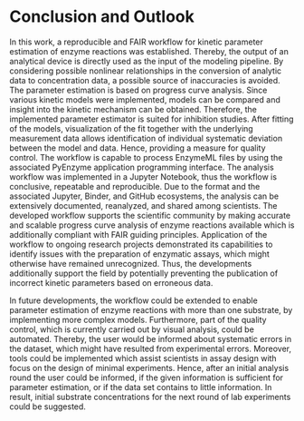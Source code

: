# Conclusion and Outlook

In this work, a reproducible and FAIR workflow for kinetic parameter estimation of enzyme reactions was established. Thereby, the output of an analytical device is directly used as the input of the modeling pipeline. By considering possible nonlinear relationships in the conversion of analytic data to concentration data, a possible source of inaccuracies is avoided. The parameter estimation is based on progress curve analysis. Since various kinetic models were implemented, models can be compared and insight into the kinetic mechanism can be obtained. Therefore, the implemented parameter estimator is suited for inhibition studies. After fitting of the models, visualization of the fit together with the underlying measurement data allows identification of individual systematic deviation between the model and data. Hence, providing a measure for quality control.
The workflow is capable to process EnzymeML files by using the associated PyEnzyme application programming interface. The analysis workflow was implemented in a Jupyter Notebook, thus the workflow is conclusive, repeatable and reproducible.
Due to the format and the associated Jupyter, Binder, and GitHub ecosystems, the analysis can be extensively documented, reanalyzed, and shared among scientists.
The developed workflow supports the scientific community by making accurate and scalable progress curve analysis of enzyme reactions available which is additionally compliant with FAIR guiding principles.
Application of the workflow to ongoing research projects demonstrated its capabilities to identify issues with the preparation of enzymatic assays, which might otherwise have remained unrecognized. Thus, the developments additionally support the field by potentially preventing the publication of incorrect kinetic parameters based on erroneous data.

In future developments, the workflow could be extended to enable parameter estimation of enzyme reactions with more than one substrate, by implementing more complex models. Furthermore, part of the quality control, which is currently carried out by visual analysis, could be automated. Thereby, the user would be informed about systematic errors in the dataset, which might have resulted from experimental errors. Moreover, tools could be implemented which assist scientists in assay design with focus on the design of minimal experiments. Hence, after an initial analysis round the user could be informed, if the given information is sufficient for parameter estimation, or if the data set contains to little information. In result, initial substrate concentrations for the next round of lab experiments could be suggested.
